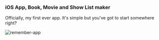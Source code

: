 ### iOS App, Book, Movie and Show List maker

Officially, my first ever app. It's simple but you've got to start somewhere right?

![remember-app](https://user-images.githubusercontent.com/1506312/117884277-54adf780-b2a4-11eb-9e64-efd49760a576.png)
